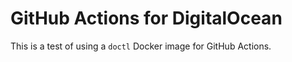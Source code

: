 # GitHub Actions for DigitalOcean

This is a test of using a `doctl` Docker image for GitHub Actions.